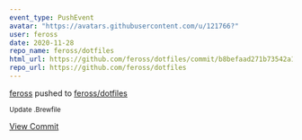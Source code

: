 ```yaml
---
event_type: PushEvent
avatar: "https://avatars.githubusercontent.com/u/121766?"
user: feross
date: 2020-11-28
repo_name: feross/dotfiles
html_url: https://github.com/feross/dotfiles/commit/b8befaad271b73542a1e2a9d12ee55fa3293d574
repo_url: https://github.com/feross/dotfiles
---
```


<a href='https://github.com/feross' target='_blank'>feross</a> pushed to <a href='https://github.com/feross/dotfiles' target='_blank'>feross/dotfiles</a>

<small>Update .Brewfile</small>

<a href='https://github.com/feross/dotfiles/commit/b8befaad271b73542a1e2a9d12ee55fa3293d574' target='_blank'>View Commit</a>